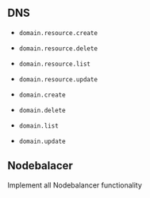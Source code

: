 DNS
-----

* `domain.resource.create`
* `domain.resource.delete`
* `domain.resource.list`
* `domain.resource.update`

* `domain.create`
* `domain.delete`
* `domain.list`
* `domain.update`

Nodebalacer
-----

Implement all Nodebalancer functionality
